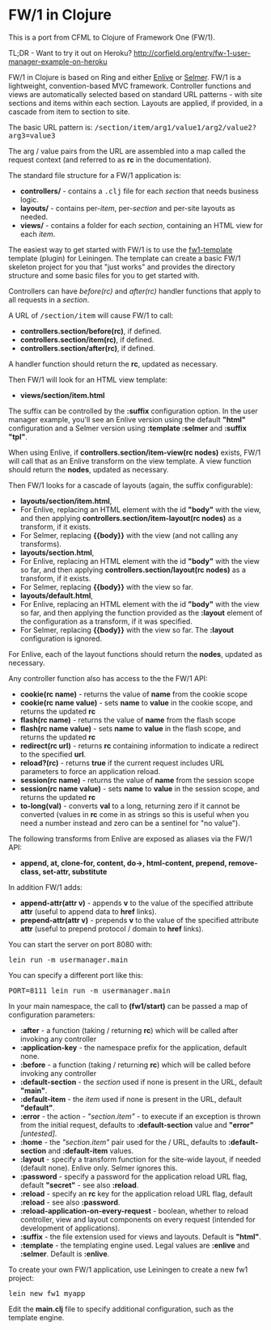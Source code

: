 FW/1 in Clojure
===============

This is a port from CFML to Clojure of Framework One (FW/1).

TL;DR - Want to try it out on Heroku? http://corfield.org/entry/fw-1-user-manager-example-on-heroku

FW/1 in Clojure is based on Ring and either
[Enlive](https://github.com/cgrand/enlive) or
[Selmer](https://github.com/yogthos/Selmer).
FW/1 is a lightweight, convention-based MVC framework.
Controller functions and views are automatically selected based on standard URL patterns - with site sections and items within each section.
Layouts are applied, if provided, in a cascade from item to section to site.

The basic URL pattern is: <tt>/section/item/arg1/value1/arg2/value2?arg3=value3</tt>

The arg / value pairs from the URL are assembled into a map called the request context (and referred to as **rc** in the documentation).

The standard file structure for a FW/1 application is:

* **controllers/** - contains a <tt>.clj</tt> file for each _section_ that needs business logic.
* **layouts/** - contains per-_item_, per-_section_ and per-site layouts as needed.
* **views/** - contains a folder for each _section_, containing an HTML view for each _item_.

The easiest way to get started with FW/1 is to use the
[fw1-template](https://github.com/framework-one/fw1-template) template
(plugin) for Leiningen. The template can create a basic FW/1 skeleton
project for you that "just works" and provides the directory structure
and some basic files for you to get started with. 

Controllers can have _before(rc)_ and _after(rc)_ handler functions that apply to all requests in a _section_.

A URL of <tt>/section/item</tt> will cause FW/1 to call:

* **controllers.section/before(rc)**, if defined.
* **controllers.section/item(rc)**, if defined.
* **controllers.section/after(rc)**, if defined.

A handler function should return the **rc**, updated as necessary.

Then FW/1 will look for an HTML view template:

* **views/section/item.html**

The suffix can be controlled by the **:suffix** configuration option. In the user manager example, you'll see an Enlive version using the default **"html"** configuration and a Selmer version using **:template :selmer** and **:suffix "tpl"**.

When using Enlive, if **controllers.section/item-view(rc nodes)** exists, FW/1 will call that as an Enlive transform on the view template. A view function should return the **nodes**, updated as necessary.

Then FW/1 looks for a cascade of layouts (again, the suffix configurable):

* **layouts/section/item.html**,
 * For Enlive, replacing an HTML element with the id **"body"** with the view, and then applying **controllers.section/item-layout(rc nodes)** as a transform, if it exists.
 * For Selmer, replacing **{{body}}** with the view (and not calling any transforms).
* **layouts/section.html**,
 * For Enlive, replacing an HTML element with the id **"body"** with the view so far, and then applying **controllers.section/layout(rc nodes)** as a transform, if it exists.
 * For Selmer, replacing **{{body}}** with the view so far.
* **layouts/default.html**,
 * For Enlive, replacing an HTML element with the id **"body"** with the view so far, and then applying the function provided as the **:layout** element of the configuration as a transform, if it was specified.
 * For Selmer, replacing **{{body}}** with the view so far. The **:layout** configuration is ignored.

For Enlive, each of the layout functions should return the **nodes**, updated as necessary.

Any controller function also has access to the the FW/1 API:

* **cookie(rc name)** - returns the value of **name** from the cookie scope
* **cookie(rc name value)** - sets **name** to **value** in the cookie scope, and returns the updated **rc**
* **flash(rc name)** - returns the value of **name** from the flash scope
* **flash(rc name value)** - sets **name** to **value** in the flash scope, and returns the updated **rc**
* **redirect(rc url)** - returns **rc** containing information to indicate a redirect to the specified **url**.
* **reload?(rc)** - returns **true** if the current request includes URL parameters to force an application reload.
* **session(rc name)** - returns the value of **name** from the session scope
* **session(rc name value)** - sets **name** to **value** in the session scope, and returns the updated **rc**
* **to-long(val)** - converts **val** to a long, returning zero if it cannot be converted (values in **rc** come in as strings so this is useful when you need a number instead and zero can be a sentinel for "no value").

The following transforms from Enlive are exposed as aliases via the FW/1 API:

* **append, at, clone-for, content, do->, html-content, prepend, remove-class, set-attr, substitute**

In addition FW/1 adds:

* **append-attr(attr v)** - appends **v** to the value of the specified attribute **attr** (useful to append data to **href** links).
* **prepend-attr(attr v)** - prepends **v** to the value of the specified attribute **attr** (useful to prepend protocol / domain to **href** links).

You can start the server on port 8080 with:

<pre>lein run -m usermanager.main</pre>

You can specify a different port like this:

<pre>PORT=8111 lein run -m usermanager.main</pre>

In your main namespace, the call to **(fw1/start)** can be passed a map of configuration parameters:

* **:after** - a function (taking / returning **rc**) which will be called after invoking any controller
* **:application-key** - the namespace prefix for the application, default none.
* **:before** - a function (taking / returning **rc**) which will be called before invoking any controller
* **:default-section** - the _section_ used if none is present in the URL, default **"main"**.
* **:default-item** - the _item_ used if none is present in the URL, default **"default"**.
* **:error** - the action - _"section.item"_ - to execute if an exception is thrown from the initial request, defaults to **:default-section** value and **"error"** _[untested]_.
* **:home** - the _"section.item"_ pair used for the / URL, defaults to **:default-section** and **:default-item** values.
* **:layout** - specify a transform function for the site-wide layout, if needed (default none). Enlive only. Selmer ignores this.
* **:password** - specify a password for the application reload URL flag, default **"secret"** - see also **:reload**.
* **:reload** - specify an **rc** key for the application reload URL flag, default **:reload** - see also **:password**.
* **:reload-application-on-every-request** - boolean, whether to reload controller, view and layout components on every request (intended for development of applications).
* **:suffix** - the file extension used for views and layouts. Default is **"html"**.
* **:template** - the templating engine used. Legal values are **:enlive** and **:selmer**. Default is **:enlive**.

To create your own FW/1 application, use Leiningen to create a new fw1 project:
<pre>
lein new fw1 myapp
</pre>
Edit the **main.clj** file to specify additional configuration, such as the template engine.
